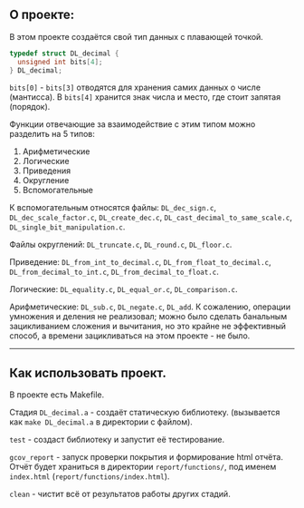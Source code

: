 ## О проекте:
В этом проекте создаётся свой тип данных с плавающей точкой.

```C
typedef struct DL_decimal {
  unsigned int bits[4];
} DL_decimal;
```
`bits[0]` - `bits[3]` отводятся для хранения самих данных о числе (мантисса). В `bits[4]` хранится знак числа и место, где стоит запятая (порядок).

Функции отвечающие за взаимодействие с этим типом можно разделить на 5 типов:
1. Арифметические
2. Логические
3. Приведения
4. Округление
5. Вспомогательные

К вспомогательным относятся файлы: `DL_dec_sign.c`, `DL_dec_scale_factor.c`, `DL_create_dec.c`, `DL_cast_decimal_to_same_scale.c`, `DL_single_bit_manipulation.c`.

Файлы округлений: `DL_truncate.c`, `DL_round.c`, `DL_floor.c`.

Приведение: `DL_from_int_to_decimal.c`, `DL_from_float_to_decimal.c`, `DL_from_decimal_to_int.c`, `DL_from_decimal_to_float.c`.

Логические: `DL_equality.c`, `DL_equal_or.c`, `DL_comparison.c`.

Арифметические: `DL_sub.c`, `DL_negate.c`, `DL_add`. К сожалению, операции умножения и деления не реализовал; можно было сделать банальным зацикливанием сложения и вычитания, но это крайне не эффективный способ, а времени зацикливаться на этом проекте - не было.

---
## Как использовать проект.
В проекте есть Makefile.

Стадия `DL_decimal.a` - создаёт статическую библиотеку. (вызывается как `make DL_decimal.a` в директории с файлом).

`test` - создаст библиотеку и запустит её тестирование.

`gcov_report` - запуск проверки покрытия и формирование html отчёта. Отчёт будет храниться в директории `report/functions/`, под именем `index.html` (`report/functions/index.html`).

`clean` - чистит всё от результатов работы других стадий.